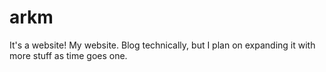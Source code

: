 # arkm

It's a website! My website. Blog technically, but I plan on expanding it with more stuff as time goes one.
